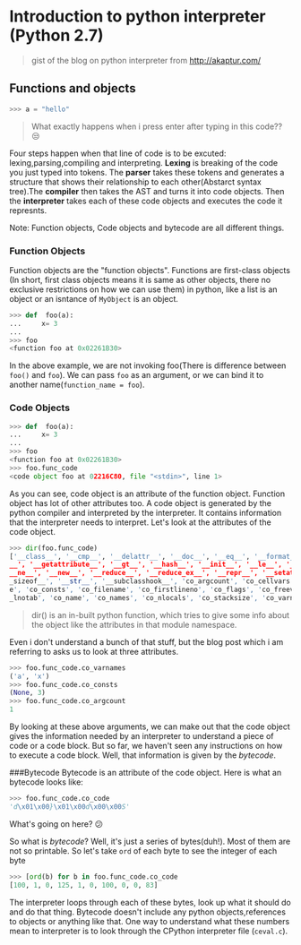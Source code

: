 # Introduction to python interpreter (Python 2.7)
>gist of the blog on python interpreter from http://akaptur.com/


## Functions and objects
```python
>>> a = "hello"
```
>What exactly happens when i press enter after typing in this code?? :unamused:

Four steps happen when that line of code is to be excuted: lexing,parsing,compiling and interpreting.
__**Lexing**__ is breaking of the code you just typed into tokens. The __**parser**__ takes these tokens and 
generates a structure that shows their relationship to each other(Abstarct syntax tree).The __**compiler**__ then takes
the AST and turns it into code objects. Then the __**interpreter**__ takes each of these code objects and executes the code
it represnts.

Note: Function objects, Code objects and bytecode are all different things. 

### Function Objects
Function objects are the "function objects". Functions are first-class objects (In short, first class objects means it is same as other objects, there no exclusive restrictions on how we can use them) in python, like a list is an object or an isntance of ```MyObject``` is an object.

```python
>>> def  foo(a):
...     x= 3
...
>>> foo
<function foo at 0x02261B30>
```

In the above example, we are not invoking foo(There is difference between ```foo()``` and ```foo```). We can pass ```foo``` as 
an argument, or we can bind it to another name(```function_name = foo```). 

### Code Objects

```python
>>> def  foo(a):
...     x= 3
...
>>> foo
<function foo at 0x02261B30>
>>> foo.func_code
<code object foo at 02216C80, file "<stdin>", line 1>
```
As you can see, code object is an attribute of the function object. Function object has lot of other attributes too. 
A code object is generated by the python compiler and interpreted by the interpreter. It contains information that the interpreter
needs to interpret. Let's look at the attributes of the code object.
```python
>>> dir(foo.func_code)
['__class__', '__cmp__', '__delattr__', '__doc__', '__eq__', '__format__', '__
__', '__getattribute__', '__gt__', '__hash__', '__init__', '__le__', '__lt__',
__ne__', '__new__', '__reduce__', '__reduce_ex__', '__repr__', '__setattr__',
_sizeof__', '__str__', '__subclasshook__', 'co_argcount', 'co_cellvars', 'co_c
e', 'co_consts', 'co_filename', 'co_firstlineno', 'co_flags', 'co_freevars', '
_lnotab', 'co_name', 'co_names', 'co_nlocals', 'co_stacksize', 'co_varnames']
```
>dir() is an in-built python function, which tries to give some info about the object like the attributes in that module
namespace.

Even i don't understand a bunch of that stuff, but the blog post which i am referring to asks us to look at three attributes.
```python
>>> foo.func_code.co_varnames
('a', 'x')
>>> foo.func_code.co_consts
(None, 3)
>>> foo.func_code.co_argcount
1
```
By looking at these above arguments, we can make out that the code object gives the information needed by an interpreter to understand
a piece of code or a code block. But so far, we haven't seen any instructions on how to execute a code block. Well, that information is given by the *bytecode*. 

###Bytecode
Bytecode is an attribute of the code object. Here is what an bytecode looks like:
```python
>>> foo.func_code.co_code
'd\x01\x00}\x01\x00d\x00\x00S'
```
What's going on here? :confused:

So what is *bytecode*? Well, it's just a series of bytes(duh!). Most of them are not so printable. So let's take ```ord``` of each byte to see the integer of each byte
```python
>>> [ord(b) for b in foo.func_code.co_code
[100, 1, 0, 125, 1, 0, 100, 0, 0, 83]
```
The interpreter loops through each of these bytes, look up what it should do and do that thing. Bytecode doesn't include any python objects,references to objects or anything like that. One way to understand what these numbers mean to interpreter is to look through the CPython interpreter file (```ceval.c```). 

